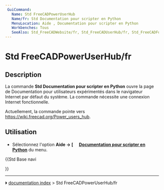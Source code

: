 ```yaml
---
 GuiCommand:
   Name: Std FreeCADPowerUserHub
   Name/fr: Std Documentation pour scripter en Python
   MenuLocation: Aide , Documentation pour scripter en Python 
   Workbenches: Tous
   SeeAlso: Std_FreeCADWebsite/fr, Std_FreeCADUserHub/fr, Std_FreeCADForum/fr, Std_FreeCADFAQ/fr
---
```


# Std FreeCADPowerUserHub/fr

## Description

La commande **Std Documentation pour scripter en Python** ouvre la page de Documentation pour utilisateurs expérimentés dans le navigateur Internet par défaut du système. La commande nécessite une connexion Internet fonctionnelle.

Actuellement, la commande pointe vers [<https://wiki.freecad.org/Power_users_hub>](https://wiki.freecad.org/Power_users_hub).

## Utilisation

-   Sélectionnez l\'option **Aide → [<img src=images/Std_FreeCADPowerUserHub.svg style="width:16px"> [Documentation pour scripter en Python](Std_FreeCADPowerUserHub/fr.md)** du menu.





{{Std Base navi

}}



---
⏵ [documentation index](../README.md) > Std FreeCADPowerUserHub/fr
